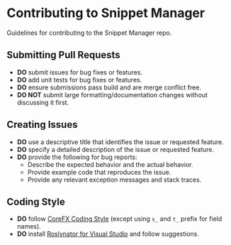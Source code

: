 # Contributing to Snippet Manager

Guidelines for contributing to the Snippet Manager repo.

## Submitting Pull Requests

* **DO** submit issues for bug fixes or features.
* **DO** add unit tests for bug fixes or features.
* **DO** ensure submissions pass build and are merge conflict free.
* **DO NOT** submit large formatting/documentation changes without discussing it first.

## Creating Issues

* **DO** use a descriptive title that identifies the issue or requested feature.
* **DO** specify a detailed description of the issue or requested feature.
* **DO** provide the following for bug reports:
  * Describe the expected behavior and the actual behavior.
  * Provide example code that reproduces the issue.
  * Provide any relevant exception messages and stack traces.

## Coding Style

* **DO** follow [CoreFX Coding Style](https://github.com/dotnet/corefx/blob/master/Documentation/coding-guidelines/coding-style.md) (except using `s_` and `t_` prefix for field names).
* **DO** install [Roslynator for Visual Studio](https://marketplace.visualstudio.com/items?itemName=josefpihrt.Roslynator2019) and follow suggestions.
